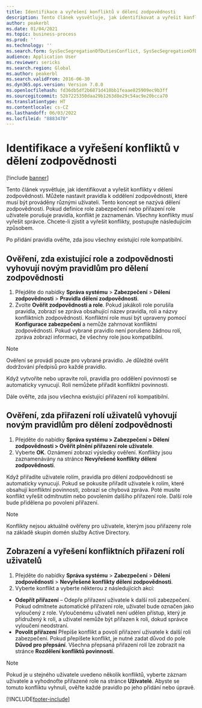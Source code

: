 ```yaml
---
title: Identifikace a vyřešení konfliktů v dělení zodpovědnosti
description: Tento článek vysvětluje, jak identifikovat a vyřešit konflikty v dělení zodpovědnosti.
author: peakerbl
ms.date: 01/04/2021
ms.topic: business-process
ms.prod: ''
ms.technology: ''
ms.search.form: SysSecSegregationOfDutiesConflict, SysSecSegregationOfDutiesRule
audience: Application User
ms.reviewer: sericks
ms.search.region: Global
ms.author: peakerbl
ms.search.validFrom: 2016-06-30
ms.dyn365.ops.version: Version 7.0.0
ms.openlocfilehash: fd36db5df2b6871d410bb1feaae825909ec9b3ff
ms.sourcegitcommit: 52b7225350daa29b1263d8e29c54ac9e20bcca70
ms.translationtype: HT
ms.contentlocale: cs-CZ
ms.lasthandoff: 06/03/2022
ms.locfileid: "8883470"
---
```

# <a name="identify-and-resolve-conflicts-in-segregation-of-duties"></a>Identifikace a vyřešení konfliktů v dělení zodpovědnosti

[!include [banner](../../includes/banner.md)]

Tento článek vysvětluje, jak identifikovat a vyřešit konflikty v dělení zodpovědnosti. Můžete nastavit pravidla k oddělení zodpovědností, které musí být prováděny různými uživateli. Tento koncept se nazývá dělení zodpovědnosti. Pokud definice role zabezpečení nebo přiřazení role uživatele porušuje pravidla, konflikt je zaznamenán. Všechny konflikty musí vyřešit správce. Chcete-li zjistit a vyřešit konflikty, postupujte následujícím způsobem.

Po přidání pravidla ověřte, zda jsou všechny existující role kompatibilní. 

## <a name="verify-that-existing-roles-and-duties-comply-with-new-rules-for-segregation-of-duties"></a>Ověření, zda existující role a zodpovědnosti vyhovují novým pravidlům pro dělení zodpovědnosti
1. Přejděte do nabídky **Správa systému** > **Zabezpečení** > **Dělení zodpovědnosti** > **Pravidla dělení zodpovědnosti**.
3. Zvolte **Ověřit zodpovědnosti a role**. Pokud jakákoli role porušila pravidla, zobrazí se zpráva obsahující název pravidla, roli a názvy konfliktních zodpovědností. Konfliktní role musí být upraveny pomocí **Konfigurace zabezpečení** a nemůže zahrnovat konfliktní zodpovědnosti. Pokud vybrané pravidlo není porušeno žádnou rolí, zpráva zobrazí informaci, že všechny role jsou kompatibilní.   

> [!NOTE]
> Ověření se provádí pouze pro vybrané pravidlo. Je důležité ověřit dodržování předpisů pro každé pravidlo.   

Když vytvoříte nebo upravíte roli, pravidla pro oddělení povinností se automaticky vynucují. Roli nemůžete přiřadit konfliktní povinnosti.

Dále ověřte, zda jsou všechna existující přiřazení rolí kompatibilní.

## <a name="verify-that-user-role-assignments-comply-with-new-rules-for-segregation-of-duties"></a>Ověření, zda přiřazení rolí uživatelů vyhovují novým pravidlům pro dělení zodpovědnosti
1. Přejděte do nabídky **Správa systému > Zabezpečení > Dělení zodpovědnosti > Ověřit plnění přiřazení role uživatele**.
2. Vyberte **OK**. Oznámení zobrazí výsledky ověření. Konflikty jsou zaznamenávány na stránce **Nevyřešené konflikty dělení zodpovědnosti**.   

Když přiřadíte uživatele rolím, pravidla pro dělení zodpovědnosti se automaticky vynucují. Pokud se pokusíte přiřadit uživatele k rolím, které obsahují konfliktní povinnosti, zobrazí se chybová zpráva. Poté musíte konflikt vyřešit odmítnutím nebo povolením dalšího přiřazení role. Další role bude přidělena po povolení přiřazení. 

> [!NOTE]
> Konflikty nejsou aktuálně ověřeny pro uživatele, kterým jsou přiřazeny role na základě skupin domén služby Active Directory.

## <a name="view-and-resolve-conflicting-user-role-assignments"></a>Zobrazení a vyřešení konfliktních přiřazení rolí uživatelů
1. Přejděte do nabídky **Správa systému** > **Zabezpečení** > **Dělení zodpovědnosti** > **Nevyřešené konflikty dělení zodpovědnosti**. 
2. Vyberte konflikt a vyberte některou z následujících akcí: 

  - **Odepřít přiřazení** – Odepře přiřazení uživatele k další roli zabezpečení. Pokud odmítnete automatické přiřazení role, uživatel bude označen jako vyloučený z role. Vyloučenému uživateli není udělen přístup, který je přidružený k roli, a uživatel nemůže být přiřazen k roli, dokud správce vyloučení neodstraní. 
-  **Povolit přiřazení** Přepíše konflikt a povolí přiřazení uživatele k další roli zabezpečení. Pokud přepíšete konflikt, je nutné zadat důvod do pole **Důvod pro přepsání**. Všechna přepsaná přiřazení rolí lze zobrazit na stránce **Rozdělení konfliktů povinností**.  

> [!NOTE]
> Pokud je u stejného uživatele uvedeno několik konfliktů, vyberte záznam uživatele a vyhodnoťte přiřazené role na stránce **Uživatelé**. Abyste se tomuto konfliktu vyhnuli, ověřte každé pravidlo po jeho přidání nebo úpravě.


[!INCLUDE[footer-include](../../../../includes/footer-banner.md)]